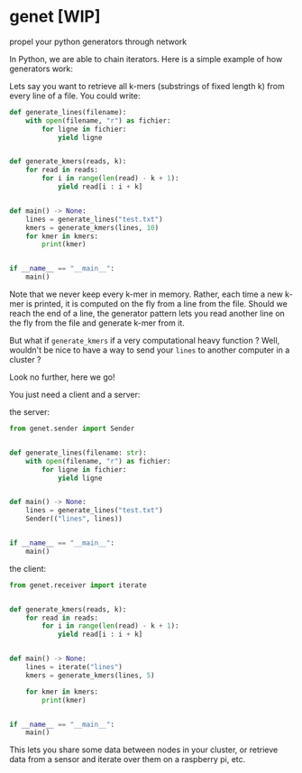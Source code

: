 # genet [WIP]
propel your python generators through network

In Python, we are able to chain iterators. Here is a simple example of how generators work:

Lets say you want to retrieve all k-mers (substrings of fixed length k) from every line of a file. You could write:
```python
def generate_lines(filename):
    with open(filename, "r") as fichier:
        for ligne in fichier:
            yield ligne


def generate_kmers(reads, k):
    for read in reads:
        for i in range(len(read) - k + 1):
            yield read[i : i + k]


def main() -> None:
    lines = generate_lines("test.txt")
    kmers = generate_kmers(lines, 10)
    for kmer in kmers:
        print(kmer)


if __name__ == "__main__":
    main()
```

Note that we never keep every k-mer in memory. Rather, each time a new k-mer is printed, it is computed on the fly from a line from the file. Should we reach the end of a line, the generator pattern lets you read another line on the fly from the file and generate k-mer from it.

But what if `generate_kmers` if a very computational heavy function ? Well, wouldn't be nice to have a way to send your `lines` to another computer in a cluster ?

Look no further, here we go!

You just need a client and a server:

the server:
```python
from genet.sender import Sender


def generate_lines(filename: str):
    with open(filename, "r") as fichier:
        for ligne in fichier:
            yield ligne


def main() -> None:
    lines = generate_lines("test.txt")
    Sender(("lines", lines))


if __name__ == "__main__":
    main()
```

the client:
```python
from genet.receiver import iterate


def generate_kmers(reads, k):
    for read in reads:
        for i in range(len(read) - k + 1):
            yield read[i : i + k]


def main() -> None:
    lines = iterate("lines")
    kmers = generate_kmers(lines, 5)

    for kmer in kmers:
        print(kmer)


if __name__ == "__main__":
    main()
```


This lets you share some data between nodes in your cluster, or retrieve data from a sensor and iterate over them on a raspberry pi, etc.